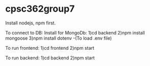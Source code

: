 # cpsc362group7
Install nodejs, npm first.

To connect to DB:
Install for MongoDb:
1)cd backend
2)npm install mongoose
3)npm install dotenv  -(To load .env file)

To run frontend:
1)cd frontend
2)npm start

To run backend:
1)cd backend
2)npm start
